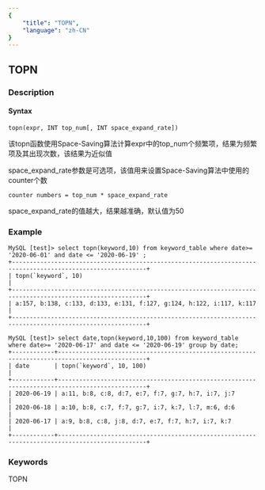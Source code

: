 ```yaml
---
{
    "title": "TOPN",
    "language": "zh-CN"
}
---
```


<!-- 
Licensed to the Apache Software Foundation (ASF) under one
or more contributor license agreements.  See the NOTICE file
distributed with this work for additional information
regarding copyright ownership.  The ASF licenses this file
to you under the Apache License, Version 2.0 (the
"License"); you may not use this file except in compliance
with the License.  You may obtain a copy of the License at

  http://www.apache.org/licenses/LICENSE-2.0

Unless required by applicable law or agreed to in writing,
software distributed under the License is distributed on an
"AS IS" BASIS, WITHOUT WARRANTIES OR CONDITIONS OF ANY
KIND, either express or implied.  See the License for the
specific language governing permissions and limitations
under the License.
-->

## TOPN
### Description
#### Syntax

`topn(expr, INT top_num[, INT space_expand_rate])`

该topn函数使用Space-Saving算法计算expr中的top_num个频繁项，结果为频繁项及其出现次数，该结果为近似值

space_expand_rate参数是可选项，该值用来设置Space-Saving算法中使用的counter个数
```
counter numbers = top_num * space_expand_rate
```
space_expand_rate的值越大，结果越准确，默认值为50

### Example
```
MySQL [test]> select topn(keyword,10) from keyword_table where date>= '2020-06-01' and date <= '2020-06-19' ;
+------------------------------------------------------------------------------------------------------------+
| topn(`keyword`, 10)                                                                                        |
+------------------------------------------------------------------------------------------------------------+
| a:157, b:138, c:133, d:133, e:131, f:127, g:124, h:122, i:117, k:117                                       |
+------------------------------------------------------------------------------------------------------------+

MySQL [test]> select date,topn(keyword,10,100) from keyword_table where date>= '2020-06-17' and date <= '2020-06-19' group by date;
+------------+-----------------------------------------------------------------------------------------------+
| date       | topn(`keyword`, 10, 100)                                                                      |
+------------+-----------------------------------------------------------------------------------------------+
| 2020-06-19 | a:11, b:8, c:8, d:7, e:7, f:7, g:7, h:7, i:7, j:7                                             |
| 2020-06-18 | a:10, b:8, c:7, f:7, g:7, i:7, k:7, l:7, m:6, d:6                                             |
| 2020-06-17 | a:9, b:8, c:8, j:8, d:7, e:7, f:7, h:7, i:7, k:7                                              |
+------------+-----------------------------------------------------------------------------------------------+
```
### Keywords
TOPN
